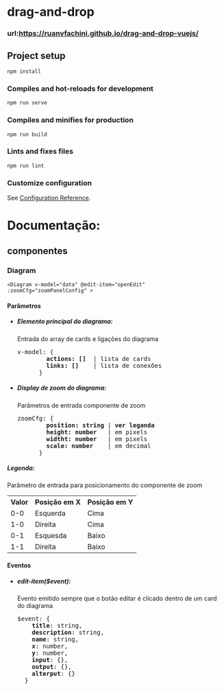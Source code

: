 # drag-and-drop

### url:https://ruanvfachini.github.io/drag-and-drop-vuejs/

## Project setup

```
npm install
```

### Compiles and hot-reloads for development

```
npm run serve
```

### Compiles and minifies for production

```
npm run build
```

### Lints and fixes files

```
npm run lint
```

### Customize configuration

See [Configuration Reference](https://cli.vuejs.org/config/).



# Documentação:

## componentes 

### Diagram

````
<Diagram v-model="data" @edit-item="openEdit" :zoomCfg="zoomPanelConfig" >
````

#### Parâmetros


<div class="section">
  <ul>
    <li>
    <h5 class="titulo-parametro">Elemento principal do diagrama:</h5>
    <p class="section-content">Entrada do array de cards e ligações do diagrama</p>
    <pre>v-model: {
        <strong>actions: []</strong>  | lista de cards
        <strong>links: []</strong>    | lista de conexões
      }</pre>
    </li>
    <li>
      <h5 class="titulo-parametro">Display de zoom do diagrama:</h5>
      <p class="section-content">Parâmetros de entrada componente de zoom</p>
      <pre>zoomCfg: {
        <strong>position: string</strong> | <strong>ver leganda</strong>
        <strong>height: number</strong>   | em pixels
        <strong>widtht: number</strong>   | em pixels
        <strong>scale: number</strong>    | em decimal
      }</pre>
    </li>
  </ul>

  <div class="legenda">
  <h5 class="titulo-legenda">Legenda:</h5>
  <p class="section-content">Parâmetro de entrada para posicionamento do componente de zoom</p>
    <table class="tabela">
      <tr>
        <th>Valor</th>
        <th>Posição em X</th>
        <th>Posição em Y</th>
      </tr>
      <tr>
        <td>0-0</td>
        <td>Esquerda</td>
        <td>Cima</td>
      </tr>
      <tr>
        <td>1-0</td>
        <td>Direita</td>
        <td>Cima</td>
      </tr>
      <tr>
        <td>0-1</td>
        <td>Esquesda</td>
        <td>Baixo</td>
      </tr>
      <tr>
        <td>1-1</td>
        <td>Direita</td>
        <td>Baixo</td>
      </tr>
    </table>
  </div>
</div>


#### Eventos

<div class="section">
  <ul>
    <li>
      <h5 class="titulo-parametro">edit-item($event):</h5>
      <p class="section-content"> Evento emitido sempre que o botão editar é clicado dentro de um card do diagrama</p>
      <pre>$event: {
    <strong>title</strong>: string,
    <strong>description</strong>: string,
    <strong>name</strong>: string,
    <strong>x</strong>: number,
    <strong>y</strong>: number,
    <strong>input</strong>: {},
    <strong>output</strong>: {},
    <strong>alterput</strong>: {}
  }
      </pre>
    </li>
  </ul>
</div>
